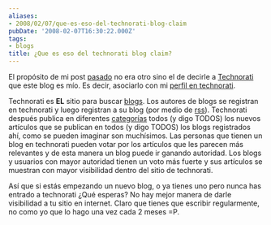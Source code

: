 ```yaml
---
aliases:
- 2008/02/07/que-es-eso-del-technorati-blog-claim
pubDate: '2008-02-07T16:30:22.000Z'
tags:
- blogs
title: ¿Que es eso del technorati blog claim?
---
```


El propósito de mi post <a href="/es/2007/11/09/technorati-blog-claim">pasado</a> no era otro sino el de decirle a <a href="http://technorati.com/">Technorati</a> que este blog es mío. Es decir, asociarlo con mi <a href="http://technorati.com/claim/v9euh2cnzz" rel="me">perfil en technorati</a>.

Technorati es <strong>EL</strong> sitio para buscar <a href="http://es.wikipedia.org/wiki/Blog">blogs</a>. Los autores de blogs se registran en technorati y luego registran a su blog (por medio de <a href="http://es.wikipedia.org/wiki/Rss">rss</a>). Technorati después publica en diferentes <a href="http://technorati.com/technology/">categorías</a> todos (y digo TODOS) los nuevos artículos que se publican en todos (y digo TODOS) los blogs registrados ahí, como se pueden imaginar son muchísimos. Las personas que tienen un blog en technorati pueden votar por los artículos que les parecen más relevantes y de esta manera un blog puede ir ganando autoridad. Los blogs y usuarios con mayor autoridad tienen un voto más fuerte y sus artículos se muestran con mayor visibilidad dentro del sitio de technorati.

Así que si estás empezando un nuevo blog, o ya tienes uno pero nunca has entrado a technorati ¿Qué esperas? No hay mejor manera de darle visibilidad a tu sitio en internet. Claro que tienes que escribir regularmente, no como yo que lo hago una vez cada 2 meses =P.
